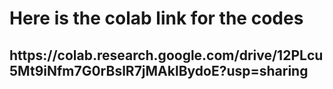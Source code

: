 <h1>Here is the colab link for the codes</h1>
<h2>https://colab.research.google.com/drive/12PLcu5Mt9iNfm7G0rBslR7jMAklBydoE?usp=sharing</h2>
